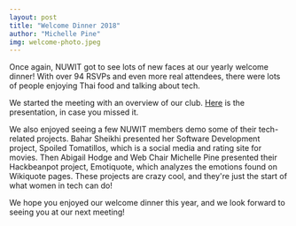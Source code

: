 ```yaml
---
layout: post
title: "Welcome Dinner 2018"
author: "Michelle Pine"
img: welcome-photo.jpeg
---
```


Once again, NUWIT got to see lots of new faces at our yearly welcome dinner! With over 94 RSVPs and even more real attendees, there were lots of people enjoying Thai food and talking about tech. 

We started the meeting with an overview of our club. [Here](https://docs.google.com/presentation/d/1LK_0PHu2SQ0MEOAUO103Z4qjQ_75i7V0XwU-YdLpVC4/edit?usp=sharing) is the presentation, in case you missed it. 

We also enjoyed seeing a few NUWIT members demo some of their tech-related projects. Bahar Sheikhi presented her Software Development project, Spoiled Tomatillos, which is a social media and rating site for movies. Then Abigail Hodge and Web Chair Michelle Pine  presented their Hackbeanpot project, Emotiquote, which analyzes the emotions found on Wikiquote pages. These projects are crazy cool, and they're just the start of what women in tech can do!

We hope you enjoyed our welcome dinner this year, and we look forward to seeing you at our next meeting! 
